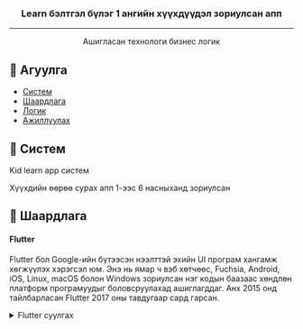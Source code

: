 <h3 align="center">Learn бэлтгэл бүлэг 1 ангийн хүүхдүүдэл зориулсан апп</h3>

---

<p align="center">Ашигласан технологи бизнес логик<br></p>

## 📝 Агуулга

- [Систем](#about)
- [Шаардлага](#getting_started)
- [Логик](#logic)
- [Ажиллуулах](#run)

## 🧐 Систем <a name = "about"></a>

Kid learn app систем

Хүүхдийн өөрөө сурах апп 1-ээс 6 насныханд зориулсан

## 🏁 Шаардлага <a name = "getting_started"></a>

#### Flutter

Flutter бол Google-ийн бүтээсэн нээлттэй эхийн UI програм хангамж хөгжүүлэх хэрэгсэл юм. Энэ нь ямар ч вэб хөтчөөс, Fuchsia, Android, iOS, Linux, macOS болон Windows зориулсан нэг кодын баазаас хөндлөн платформ програмуудыг боловсруулахад ашиглагддаг. Анх 2015 онд тайлбарласан  Flutter 2017 оны тавдугаар сард гарсан.


<details>
<summary>Flutter суулгах</summary>

Хамгийн эхлээд dart-sdk суулгах ёстойг анхаарна уу.

#### Macos

Macos дээр суулгаж байгаа тохиолдолд xcode болон pod-ийг заавал түрүүлж суулгасан байх шаардлагатай

```sh
brew install dart-sdk
```

```sh
 sudo softwareupdate --install-rosetta --agree-to-license
```

```sh
https://docs.flutter.dev/get-started/install/macos/desktop?tab=download

unzip ~/development/flutter_sdk_v1.0.0.zip -d ~/development/

export PATH=$HOME/development/flutter/bin:$PATH

 sudo sh -c 'xcode-select -s /Applications/Xcode.app/Contents/Developer && xcodebuild -runFirstLaunch'

 sudo xcodebuild -license

 sudo gem install cocoapods
```